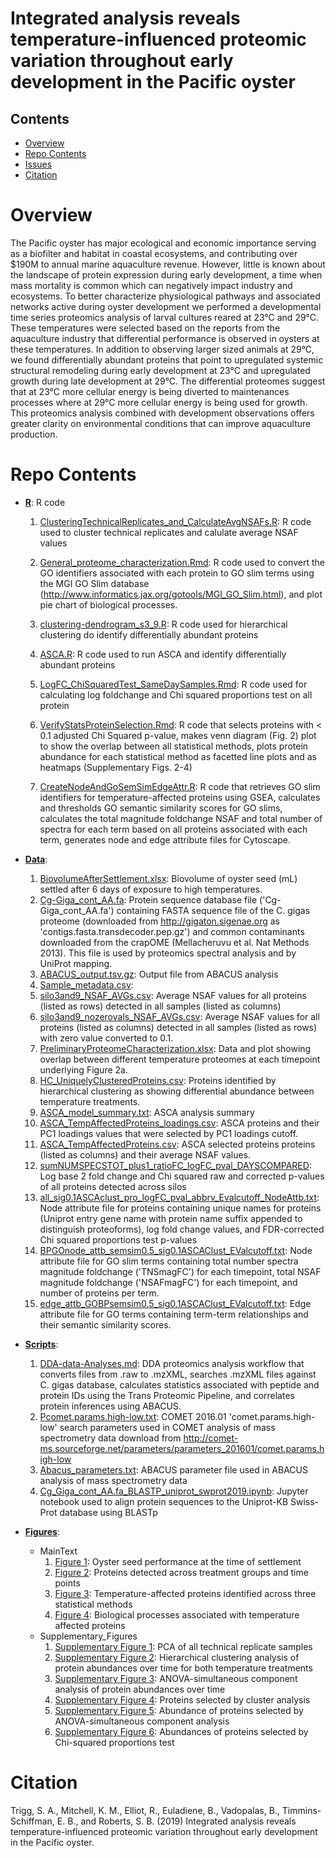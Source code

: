 # Integrated analysis reveals temperature-influenced proteomic variation throughout early development in the Pacific oyster



## Contents

- [Overview](#overview)
- [Repo Contents](#repo-contents)
- [Issues](https://github.com/shellytrigg/paper-OysterSeed-TimeXTemp/issues)
- [Citation](#citation)

# Overview
The Pacific oyster has major ecological and economic importance serving as a biofilter and habitat in coastal ecosystems, and contributing over $190M to annual marine aquaculture revenue. However, little is known about the landscape of protein expression during early development, a time when mass mortality is common which can negatively impact industry and ecosystems. To better characterize physiological pathways and associated networks active during oyster development we performed a developmental time series proteomics analysis of larval cultures reared at 23°C and 29°C. These temperatures were selected based on the reports from the aquaculture industry that differential performance is observed in oysters at these temperatures. In addition to observing larger sized animals at 29°C, we found differentially abundant proteins that point to upregulated systemic structural remodeling during early development at 23°C and upregulated growth during late development at 29°C. The differential proteomes suggest that at 23°C more cellular energy is being diverted to maintenances processes where at 29°C more cellular energy is being used for growth. This proteomics analysis combined with development observations offers greater clarity on environmental conditions that can improve aquaculture production.

# Repo Contents
- **[R]()**: R code
	1. 	[ClusteringTechnicalReplicates\_and\_CalculateAvgNSAFs.R]():   R code used to cluster technical replicates and calulate average NSAF values

	2. [General\_proteome\_characterization.Rmd]():  R code used to  convert the GO identifiers associated with each protein to GO slim terms using the MGI GO Slim database (http://www.informatics.jax.org/gotools/MGI_GO_Slim.html), and plot pie chart of biological processes.  
	3. [clustering-dendrogram\_s3\_9.R]():  R code used for hierarchical clustering do identify differentially abundant proteins
	4. [ASCA.R]():  R code used to run ASCA and identify differentially abundant proteins
	5. [LogFC\_ChiSquaredTest\_SameDaySamples.Rmd](): R code used for calculating log foldchange and Chi squared proportions test on all protein 
	6. [VerifyStatsProteinSelection.Rmd](): R code that selects proteins with < 0.1 adjusted Chi Squared p-value, makes venn diagram (Fig. 2) plot to show the overlap between all statistical methods, plots protein abundance for each statistical method as facetted line plots and as heatmaps (Supplementary Figs. 2-4)
	7. [CreateNodeAndGoSemSimEdgeAttr.R](): R code that retrieves GO slim identifiers for temperature-affected proteins using GSEA, calculates and thresholds GO semantic similarity scores for GO slims, calculates the total magnitude foldchange NSAF and total number of spectra for each term based on all proteins associated with each term, generates node and edge attribute files for Cytoscape.


- **[Data]()**: 
	1. [BiovolumeAfterSettlement.xlsx]():  Biovolume of oyster seed (mL) settled after 6 days of exposure to high temperatures.
	2. [Cg\-Giga\_cont\_AA.fa]():  Protein sequence database file ('Cg-Giga\_cont\_AA.fa') containing FASTA sequence file of the C. gigas proteome (downloaded from http://gigaton.sigenae.org as 'contigs.fasta.transdecoder.pep.gz') and common contaminants downloaded from the crapOME (Mellacheruvu et al. Nat Methods 2013). This file is used by proteomics spectral analysis and by UniProt mapping.
	2. [ABACUS\_output.tsv.gz]():  Output file from ABACUS analysis  
	3. [Sample_metadata.csv]():  
	4. [silo3and9\_NSAF\_AVGs.csv]():  Average NSAF values for all proteins (listed as rows) detected in all samples (listed as columns)
	5. [silo3and9\_nozerovals\_NSAF\_AVGs.csv]():  Average NSAF values for all proteins (listed as columns) detected in all samples (listed as rows) with zero value converted to 0.1. 
	6. [PreliminaryProteomeCharacterization.xlsx](): Data and plot showing overlap between different temperature proteomes at each timepoint underlying Figure 2a.  
	6. [HC_UniquelyClusteredProteins.csv]():  Proteins identified by hierarchical clustering as showing differential abundance between temperature treatments. 
	7. [ASCA\_model\_summary.txt]():  ASCA analysis summary
	8. [ASCA\_TempAffectedProteins\_loadings.csv]():  ASCA proteins and their PC1 loadings values that were selected by PC1 loadings cutoff.
	9. [ASCA_TempAffectedProteins.csv]():  ASCA selected proteins proteins (listed as columns) and their average NSAF values.
	10. [sumNUMSPECSTOT\_plus1\_ratioFC\_logFC\_pval\_DAYSCOMPARED]():  Log base 2 fold change and Chi squared raw and corrected p-values of all proteins detected across silos
	11. [all_sig0.1ASCAclust\_pro\_logFC\_pval\_abbrv\_Evalcutoff\_NodeAttb.txt]():  Node attribute file for proteins containing unique names for proteins (Uniprot entry gene name with protein name suffix appended to distinguish proteoforms), log fold change values, and FDR-corrected Chi squared proportions test p-values
	12. [BPGOnode\_attb\_semsim0.5\_sig0.1ASCAClust\_EValcutoff.txt](): Node attribute file for GO slim terms containing total number spectra magnitude foldchange ('TNSmagFC') for each timepoint, total NSAF magnitude foldchange ('NSAFmagFC') for each timepoint, and number of proteins per term.
	13. [edge\_attb\_GOBPsemsim0.5\_sig0.1ASCAClust\_EValcutoff.txt](): Edge attribute file for GO terms containing term-term relationships and their semantic similarity scores.
- **[Scripts]()**: 
	1. [DDA-data-Analyses.md]():  DDA proteomics analysis workflow that converts files from .raw to .mzXML, searches .mzXML files against C. gigas database, calculates statistics associated with peptide and protein IDs using the Trans Proteomic Pipeline, and correlates protein inferences using ABACUS.  
	2. [Pcomet.params.high-low.txt]():  COMET 2016.01 'comet.params.high-low' search parameters used in COMET analysis of mass spectrometry data download from http://comet-ms.sourceforge.net/parameters/parameters_201601/comet.params.high-low
	3. [Abacus_parameters.txt]():  ABACUS parameter file used in ABACUS analysis of mass spectrometry data
	4. [Cg\_Giga\_cont\_AA.fa\_BLASTP\_uniprot\_swprot2019.ipynb]():  Jupyter notebook used to align protein sequences to the Uniprot-KB Swiss-Prot database using BLASTp 
- **[Figures]()**:
	- MainText 
		1. [Figure 1](): Oyster seed performance at the time of settlement
		2. [Figure 2](): Proteins detected across treatment groups and time points
		3. [Figure 3](): Temperature-affected proteins identified across three statistical methods
		4. [Figure 4](): Biological processes associated with temperature affected proteins
	- Supplementary_Figures
		1. [Supplementary Figure 1](): PCA of all technical replicate samples
		2. [Supplementary Figure 2](): Hierarchical clustering analysis of protein abundances over time for both temperature treatments
		3. [Supplementary Figure 3](): ANOVA-simultaneous component analysis of protein abundances over time
		4. [Supplementary Figure 4](): Proteins selected by cluster analysis
		5. [Supplementary Figure 5](): Abundance of proteins selected by ANOVA-simultaneous component analysis
		6. [Supplementary Figure 6](): Abundances of proteins selected by Chi-squared proportions test



# Citation
Trigg, S. A., Mitchell, K. M., Elliot, R., Euladiene, B., Vadopalas, B., Timmins-Schiffman, E. B., and Roberts, S. B. (2019) Integrated analysis reveals temperature-influenced proteomic variation throughout early development in the Pacific oyster. 
